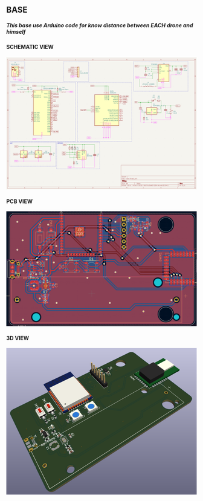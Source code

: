 ## BASE

##### This base use Arduino code for know distance between EACH drone and himself

#### SCHEMATIC VIEW

![SCHEMATIC VIEW](base/base_with_battery/schematic_pcb.png?raw=true)

#### PCB VIEW

![PCB VIEW](base/base_with_battery/pcb.png?raw=true)

#### 3D VIEW

![3D VIEW](base/base_with_battery/3d_pcb.png?raw=true)